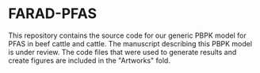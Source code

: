 # FARAD-PFAS

This repository contains the source code for our generic PBPK model for PFAS in beef cattle and cattle. The manuscript describing this PBPK model is under review. The code files that were used to generate results and create figures are included in the "Artworks" fold. 
